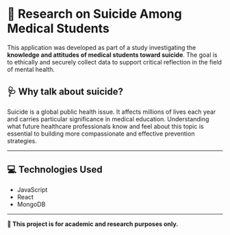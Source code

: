 # 🧠 Research on Suicide Among Medical Students

This application was developed as part of a study investigating the **knowledge and attitudes of medical students toward suicide**. The goal is to ethically and securely collect data to support critical reflection in the field of mental health.

## 🩺 Why talk about suicide?

Suicide is a global public health issue. It affects millions of lives each year and carries particular significance in medical education. Understanding what future healthcare professionals know and feel about this topic is essential to building more compassionate and effective prevention strategies.

---

## 💻 Technologies Used

- JavaScript  
- React  
- MongoDB  

---

**🧾 This project is for academic and research purposes only.**

